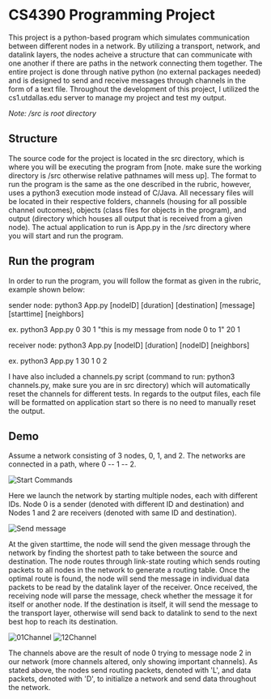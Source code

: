 # CS4390 Programming Project

This project is a python-based program which simulates communication between different nodes in
a network. By utilizing a transport, network, and datalink layers, the nodes acheive a structure that can communicate with one another if there are paths in the network connecting them together. The entire project is done through native python (no external packages needed) and
is designed to send and receive messages through channels in the form of a text file. Throughout
the development of this project, I utilized the cs1.utdallas.edu server to manage my project and 
test my output. 

_Note: /src is root directory_


## Structure
The source code for the project is located in the src directory, which is where you will be executing 
the program from [note. make sure the working directory is /src otherwise relative pathnames will mess up].
The format to run the program is the same as the one described in the rubric, however, uses a python3 
execution mode instead of C/Java. All necessary files will be located in their respective folders, 
channels (housing for all possible channel outcomes), objects (class files for objects in the program), and
output (directory which houses all output that is received from a given node). The actual application to run is
App.py in the /src directory where you will start and run the program.


## Run the program
In order to run the program, you will follow the format as given in the rubric, example shown below:

sender node: 
python3 App.py [nodeID] [duration] [destination] [message] [starttime] [neighbors]

ex. python3 App.py 0 30 1 "this is my message from node 0 to 1" 20 1

receiver node: 
python3 App.py [nodeID] [duration] [nodeID] [neighbors]

ex. python3 App.py 1 30 1 0 2

I have also included a channels.py script (command to run: python3 channels.py, make sure you are in src directory) which will automatically reset the channels for different tests. In
regards to the output files, each file will be formatted on application start so there is no need to manually reset
the output.


## Demo

Assume a network consisting of 3 nodes, 0, 1, and 2. The networks are connected in a path, where 0 -- 1 -- 2. 


![Start Commands](https://media.discordapp.net/attachments/1103056330329169951/1108535211228135454/Screenshot_2023-05-17_at_6.15.51_PM.png?width=630&height=488)

Here we launch the network by starting multiple nodes, each with different IDs. Node 0 is a sender (denoted with different ID and destination) and Nodes 1 and 2 are receivers (denoted with same ID and destination).


![Send message](https://media.discordapp.net/attachments/1103056330329169951/1108535211500769340/Screenshot_2023-05-17_at_6.20.14_PM.png?width=537&height=488)

At the given starttime, the node will send the given message through the network by finding the shortest path to take between the source and destination. The node routes through link-state routing which sends routing packets to all nodes in the network to generate a routing table. Once the optimal route is found, the node will send the message in individual data packets to be read by the datalink layer of the receiver. Once received, the receiving node will parse the message, check whether the message it for itself or another node. If the destination is itself, it will send the message to the transport layer, otherwise will send back to datalink to send to the next best hop to reach its destination.


![01Channel](https://media.discordapp.net/attachments/1103056330329169951/1108535211794366464/Screenshot_2023-05-17_at_6.21.30_PM.png?width=955&height=94)
![12Channel](https://media.discordapp.net/attachments/1103056330329169951/1108535212121526404/Screenshot_2023-05-17_at_6.21.45_PM.png?width=955&height=91)

The channels above are the result of node 0 trying to message node 2 in our network (more channels altered, only showing important channels). As stated above, the nodes send routing packets, denoted with 'L', and data packets, denoted with 'D', to initialize a network and send data throughout the network.

